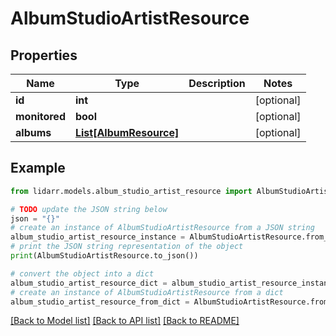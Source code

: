 # AlbumStudioArtistResource


## Properties

Name | Type | Description | Notes
------------ | ------------- | ------------- | -------------
**id** | **int** |  | [optional] 
**monitored** | **bool** |  | [optional] 
**albums** | [**List[AlbumResource]**](AlbumResource.md) |  | [optional] 

## Example

```python
from lidarr.models.album_studio_artist_resource import AlbumStudioArtistResource

# TODO update the JSON string below
json = "{}"
# create an instance of AlbumStudioArtistResource from a JSON string
album_studio_artist_resource_instance = AlbumStudioArtistResource.from_json(json)
# print the JSON string representation of the object
print(AlbumStudioArtistResource.to_json())

# convert the object into a dict
album_studio_artist_resource_dict = album_studio_artist_resource_instance.to_dict()
# create an instance of AlbumStudioArtistResource from a dict
album_studio_artist_resource_from_dict = AlbumStudioArtistResource.from_dict(album_studio_artist_resource_dict)
```
[[Back to Model list]](../README.md#documentation-for-models) [[Back to API list]](../README.md#documentation-for-api-endpoints) [[Back to README]](../README.md)


